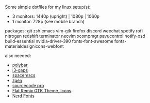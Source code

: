 Some simple dotfiles for my linux setup(s):
- 3 monitors: 1440p (upright) | 1080p | 1060p 
- 1 monitor: 728p (see mobile branch)

packages: git zsh emacs vim-gtk firefox discord weechat spotify rofi nitrogen redshift terminator neovim xcompmgr pavucontrol notify-osd build-essential nvidia-driver-390 fonts-font-awesome fonts-materialdesignicons-webfont

also needed: 
- [polybar](https://github.com/jaagr/polybar)
- [i3-gaps](https://github.com/Airblader/i3)
- [spacemacs](https://github.com/syl20bnr/spacemacs)
- [zgen](https://github.com/tarjoilija/zgen)
- [sourcecode pro](https://github.com/adobe-fonts/source-code-pro)
- [Flat Remix GTK Theme, Icons](https://github.com/daniruiz/flat-remix)
- [Nerd Fonts](https://github.com/ryanoasis/nerd-fonts)
